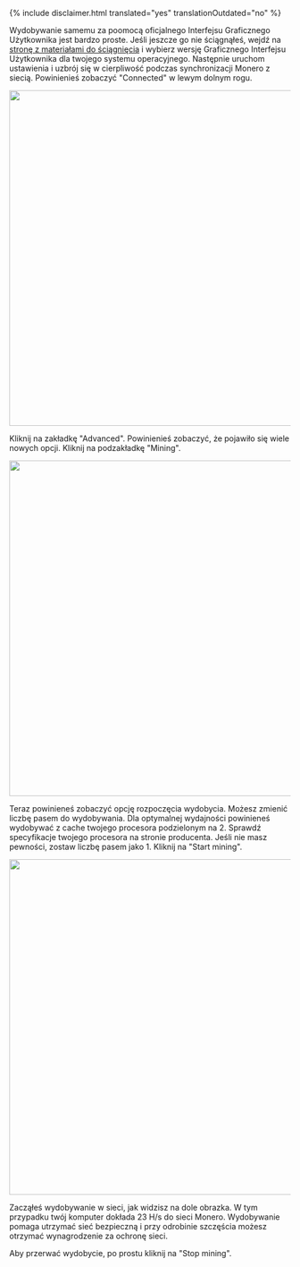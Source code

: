 {% include disclaimer.html translated="yes" translationOutdated="no" %}

Wydobywanie samemu za poomocą oficjalnego Interfejsu Graficznego Użytkownika jest bardzo proste. Jeśli jeszcze go nie ściągnąłeś, wejdź na <a href="{{site.baseurl}}/downloads/">stronę z materiałami do ściągnięcia</a> i wybierz wersję Graficznego Interfejsu Użytkownika dla twojego systemu operacyjnego. Następnie uruchom ustawienia i uzbrój się w cierpliwość podczas synchronizacji Monero z siecią. Powinienieś zobaczyć "Connected" w lewym dolnym rogu.

<img src="png/solo_mine_GUI/01.PNG" style="width: 600px;"/>

Kliknij na zakładkę "Advanced". Powinienieś zobaczyć, że pojawiło się wiele nowych opcji. Kliknij na podzakładkę "Mining".

<img src="png/solo_mine_GUI/02.PNG" style="width: 600px;"/>

Teraz powinieneś zobaczyć opcję rozpoczęcia wydobycia. Możesz zmienić liczbę pasem do wydobywania. Dla optymalnej wydajności powinieneś wydobywać z cache twojego procesora podzielonym na 2. Sprawdź specyfikacje twojego procesora na stronie producenta. Jeśli nie masz pewności, zostaw liczbę pasem jako 1. Kliknij na "Start mining".

<img src="png/solo_mine_GUI/03.PNG" style="width: 600px;"/>

Zacząłeś wydobywanie w sieci, jak widzisz na dole obrazka. W tym przypadku twój komputer dokłada 23 H/s do sieci Monero. Wydobywanie pomaga utrzymać sieć bezpieczną i przy odrobinie szczęścia możesz otrzymać wynagrodzenie za ochronę sieci.

Aby przerwać wydobycie, po prostu kliknij na "Stop mining".
